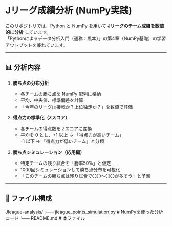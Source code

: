 # Jリーグ成績分析 (NumPy実践)

このリポジトリでは、Python と NumPy を用いて **Jリーグのチーム成績を数値的に分析** しています。  
「Pythonによるデータ分析入門（通称：黒本）」の第4章（NumPy基礎）の学習アウトプットを兼ねています。

---

## 📊 分析内容

1. **勝ち点の分布分析**
   - 各チームの勝ち点を NumPy 配列に格納
   - 平均、中央値、標準偏差を計算
   - 「今年のリーグは接戦か？上位独走か？」を数値で評価

2. **得点力の標準化（Zスコア）**
   - 各チームの得点数を Zスコアに変換
   - 平均を 0 とし、+1 以上 → 「得点力が高いチーム」  
     -1 以下 → 「得点力が低いチーム」と分類

3. **勝ち点シミュレーション（応用編）**
   - 特定チームの残り試合を「勝率50%」と仮定
   - 1000回シミュレーションして勝ち点分布を可視化
   - 「このチームの勝ち点は残り試合で〇〇〜〇〇が多そう」と予測

---

## 📂 ファイル構成
Jleague-analysis/
├── jleague_points_simulation.py # NumPyを使った分析コード
└── README.md # 本ファイル
